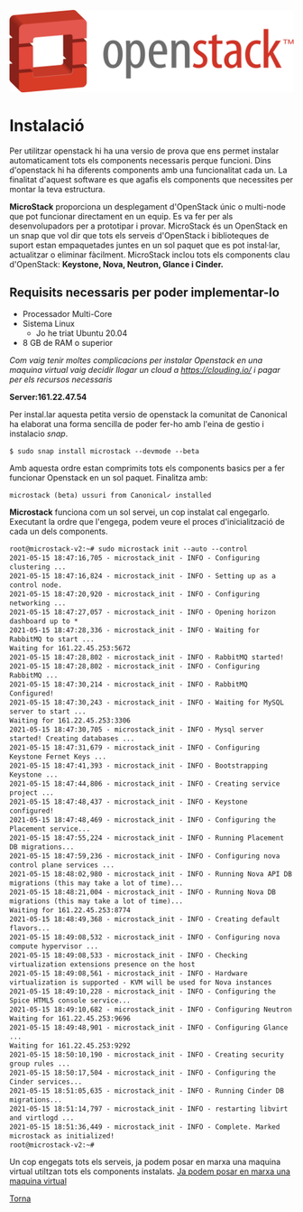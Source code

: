 ![openstack](images/logo.png)
# Instalació

Per utilitzar openstack hi ha una versio de prova que ens permet instalar automaticament tots els components necessaris perque funcioni. Dins d'openstack hi ha diferents components amb una funcionalitat cada un. La finalitat d'aquest software es que agafis els components que necessites per montar la teva estructura. 

**MicroStack** proporciona un desplegament d'OpenStack únic o multi-node que pot 
funcionar directament en un equip. Es va fer per als desenvolupadors per a 
prototipar i provar. MicroStack és un OpenStack en un snap que vol dir 
que tots els serveis d'OpenStack i biblioteques de suport estan empaquetades 
juntes en un sol paquet que es pot instal·lar, actualitzar o eliminar fàcilment. 
MicroStack inclou tots els components clau d'OpenStack: **Keystone, Nova, Neutron, 
Glance i Cinder.**

## Requisits necessaris per poder implementar-lo
* Processador Multi-Core
* Sistema Linux 
	* Jo he triat Ubuntu 20.04
* 8 GB de RAM o superior

*Com vaig tenir moltes complicacions per instalar Openstack en una maquina virtual
vaig decidir llogar un cloud a https://clouding.io/ i pagar per els recursos 
necessaris*

**Server:161.22.47.54**

Per instal.lar aquesta petita versio de openstack la comunitat de Canonical ha 
elaborat una forma sencilla de poder fer-ho amb l'eina de gestio i instalacio *snap*.

```
$ sudo snap install microstack --devmode --beta
```

Amb aquesta ordre estan comprimits tots els components basics per a fer funcionar
Openstack en un sol paquet. Finalitza  amb:

```
microstack (beta) ussuri from Canonical✓ installed
```

**Microstack** funciona com un sol servei, un cop instalat cal engegarlo. 
Executant la ordre que l'engega, podem veure el proces d'inicialització de cada un dels components.

```
root@microstack-v2:~# sudo microstack init --auto --control
2021-05-15 18:47:16,705 - microstack_init - INFO - Configuring clustering ...
2021-05-15 18:47:16,824 - microstack_init - INFO - Setting up as a control node.
2021-05-15 18:47:20,920 - microstack_init - INFO - Configuring networking ...
2021-05-15 18:47:27,057 - microstack_init - INFO - Opening horizon dashboard up to *
2021-05-15 18:47:28,336 - microstack_init - INFO - Waiting for RabbitMQ to start ...
Waiting for 161.22.45.253:5672
2021-05-15 18:47:28,802 - microstack_init - INFO - RabbitMQ started!
2021-05-15 18:47:28,802 - microstack_init - INFO - Configuring RabbitMQ ...
2021-05-15 18:47:30,214 - microstack_init - INFO - RabbitMQ Configured!
2021-05-15 18:47:30,243 - microstack_init - INFO - Waiting for MySQL server to start ...
Waiting for 161.22.45.253:3306
2021-05-15 18:47:30,705 - microstack_init - INFO - Mysql server started! Creating databases ...
2021-05-15 18:47:31,679 - microstack_init - INFO - Configuring Keystone Fernet Keys ...
2021-05-15 18:47:41,393 - microstack_init - INFO - Bootstrapping Keystone ...
2021-05-15 18:47:44,806 - microstack_init - INFO - Creating service project ...
2021-05-15 18:47:48,437 - microstack_init - INFO - Keystone configured!
2021-05-15 18:47:48,469 - microstack_init - INFO - Configuring the Placement service...
2021-05-15 18:47:55,224 - microstack_init - INFO - Running Placement DB migrations...
2021-05-15 18:47:59,236 - microstack_init - INFO - Configuring nova control plane services ...
2021-05-15 18:48:02,980 - microstack_init - INFO - Running Nova API DB migrations (this may take a lot of time)...
2021-05-15 18:48:21,004 - microstack_init - INFO - Running Nova DB migrations (this may take a lot of time)...
Waiting for 161.22.45.253:8774
2021-05-15 18:48:49,368 - microstack_init - INFO - Creating default flavors...
2021-05-15 18:49:08,532 - microstack_init - INFO - Configuring nova compute hypervisor ...
2021-05-15 18:49:08,533 - microstack_init - INFO - Checking virtualization extensions presence on the host
2021-05-15 18:49:08,561 - microstack_init - INFO - Hardware virtualization is supported - KVM will be used for Nova instances
2021-05-15 18:49:10,228 - microstack_init - INFO - Configuring the Spice HTML5 console service...
2021-05-15 18:49:10,682 - microstack_init - INFO - Configuring Neutron
Waiting for 161.22.45.253:9696
2021-05-15 18:49:48,901 - microstack_init - INFO - Configuring Glance ...
Waiting for 161.22.45.253:9292
2021-05-15 18:50:10,190 - microstack_init - INFO - Creating security group rules ...
2021-05-15 18:50:17,504 - microstack_init - INFO - Configuring the Cinder services...
2021-05-15 18:51:05,635 - microstack_init - INFO - Running Cinder DB migrations...
2021-05-15 18:51:14,797 - microstack_init - INFO - restarting libvirt and virtlogd ...
2021-05-15 18:51:36,449 - microstack_init - INFO - Complete. Marked microstack as initialized!
root@microstack-v2:~#
```

Un cop engegats tots els serveis, ja podem posar en marxa una maquina virtual
utiltzan tots els components instalats. [Ja podem posar en marxa una maquina virtual](demo.md)

[Torna](README.md)























